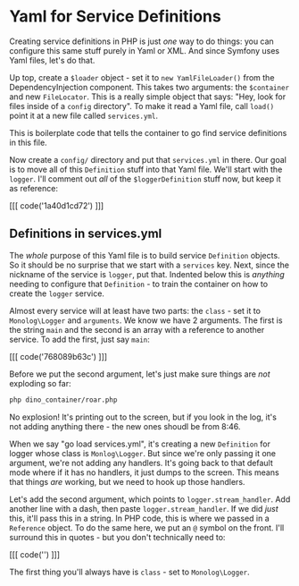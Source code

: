 # Yaml for Service Definitions

Creating service definitions in PHP is just *one* way to do things: you can
configure this same stuff purely in Yaml or XML. And since Symfony uses Yaml
files, let's do that. 

Up top, create a `$loader` object - set it to `new YamlFileLoader()` from
the DependencyInjection component. This takes two arguments: the `$container`
and new `FileLocator`. This is a really simple object that says: "Hey, look
for files inside of a `config` directory". To make it read a Yaml file, call
`load()` point it at a new file called `services.yml`.

This is boilerplate code that tells the container to go find service definitions
in this file. 

Now create a `config/` directory and put that `services.yml` in there. Our
goal is to move all of this `Definition` stuff into that Yaml file. We'll
start with the `logger`. I'll comment out *all* of the `$loggerDefinition`
stuff now, but keep it as reference:

[[[ code('1a40d1cd72') ]]]

## Definitions in services.yml

The *whole* purpose of this Yaml file is to build service `Definition` objects.
So it should be no surprise that we start with a `services` key. Next, since
the nickname of the service is `logger`, put that. Indented below this is
*anything* needing to configure that `Definition` - to train the container
on how to create the `logger` service.

Almost every service will at least have two parts: the `class` - set it to
`Monolog\Logger` and `arguments`. We know we have 2 arguments. The first is
the string `main` and the second is an array with a reference to another
service. To add the first, just say `main`:

[[[ code('768089b63c') ]]]

Before we put the second argument, let's just make sure things are *not*
exploding so far:

```bash
php dino_container/roar.php
```

No explosion! It's printing out to the screen, but if you look in the log,
it's not adding anything there - the new ones shoudl be from 8:46.

When we say "go load services.yml", it's creating a new `Definition` for
logger whose class is `Monlog\Logger`. But since we're only passing it one
argument, we're not adding any handlers. It's going back to that default
mode where if it has no handlers, it just dumps to the screen. This means
that things *are* working, but we need to hook up those handlers.

Let's add the second argument, which points to `logger.stream_handler`. Add
another line with a dash, then paste `logger.stream_handler`. If we did *just*
this, it'll pass this in a string. In PHP code, this is where we passed in
a `Reference` object. To do the same here, we put an `@` symbol on the front.
I'll surround this in quotes - but you don't technically need to:

[[[ code('') ]]]




The first thing you'll always have
is `class` - set to `Monolog\Logger`. 



